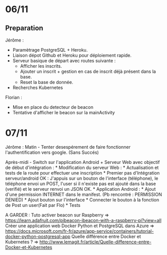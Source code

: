 # 06/11
## Preparation

Jérôme : 
* Paramètrage PostgreSQL + Heroku.
* Liaison dépot Github et Heroku pour déploiement rapide. 
* Serveur basique de départ avec routes suivante :
	* Afficher les inscrits.
	* Ajouter un inscrit + gestion en cas de inscrit déjà présent dans la base.
	* Reset la base de donnée.
* Recherches Kubernetes

Florian :
* Mise en place du detecteur de beacon
* Tentative d'afficher le beacon sur la mainActivity

# 07/11
Jérôme :
Matin - Tenter desespérement de faire fonctionner l'authentification vers google. (Sans Succés)

Après-midi - Switch sur l'application Android + Serveur Web avec objectif de début d'intégration :
	* Modification du serveur Web :
		* Actualisation et tests de la route pour effectuer une inscription
		* Premier pas d'Intégration serveur/android OK : J'appuis sur un bouton de l'interface (téléphone), le téléphone envoi un POST, l'user si il n'existe pas est ajouté dans la base (verifié) et le serveur renvoi un JSON OK.
	* Application Android :
		* Ajout d'une permission INTERNET dans le manifest. (Pb rencontré : PERMISSION DENIED)
		* Ajout bouton sur l'interface
		* Connecter le bouton à la fonction de Post un user(Fait par Flo)
		* Tests

A GARDER : 
Tuto activer beacon sur Raspberry => https://learn.adafruit.com/pibeacon-ibeacon-with-a-raspberry-pi?view=all
Créer une application web Docker Python et PostgreSQL dans Azure => https://docs.microsoft.com/fr-fr/azure/app-service/containers/tutorial-docker-python-postgresql-app
Quelle différence entre Docker et Kubernetes ? => http://www.lemagit.fr/article/Quelle-difference-entre-Docker-et-Kubernetes